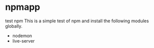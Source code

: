 # npmapp
test npm
This is a simple test of npm and install the following modules globally.
* nodemon
* live-server
